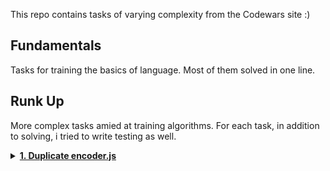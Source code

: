 This repo contains tasks of varying complexity from the Codewars site :)

## Fundamentals  
Tasks for training the basics of language. Most of them solved in one line.

## Runk Up  
More complex tasks amied at training algorithms. For each task, in addition to solving, i tried to write testing as well.

<details><summary> <a href="https://www.codewars.com/kata/54b42f9314d9229fd6000d9c/train/javascript"><b>1. Duplicate encoder.js</b></a></summary>
<p>

The goal of this exercise is to convert a string to a new string where each character in the new string is `"("` if that character appears only once in the original string, or `")"` if that character appears more than once in the original string. Ignore capitalization when determining if a character is a duplicate.

**Examples**

```javascript
"din"      =>  "((("
"recede"   =>  "()()()"
"Success"  =>  ")())())"
"(( @"     =>  "))((" 
```

**Notes**  
Assertion messages may be unclear about what they display in some languages. If you read "...It Should encode XXX", the "XXX" is the expected result, not the input! 
  
</p>
</details>
